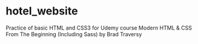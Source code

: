 # hotel_website
Practice of basic HTML and CSS3 for Udemy course Modern HTML &amp; CSS From The Beginning (Including Sass) by Brad Traversy
